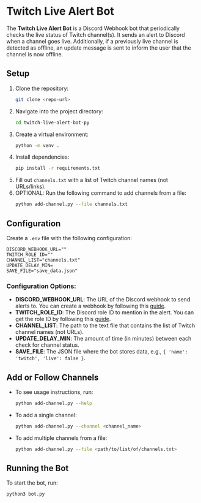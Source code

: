 # Twitch Live Alert Bot

The **Twitch Live Alert Bot** is a Discord Webhook bot that periodically checks the live status of Twitch channel(s). It sends an alert to Discord when a channel goes live. Additionally, if a previously live channel is detected as offline, an update message is sent to inform the user that the channel is now offline.

## Setup

1. Clone the repository:
   ```bash
   git clone <repo-url>
   ```
2. Navigate into the project directory:
   ```bash
   cd twitch-live-alert-bot-py
   ```
3. Create a virtual environment:
   ```bash
   python -m venv .
   ```
4. Install dependencies:
   ```bash
   pip install -r requirements.txt
   ```
5. Fill out `channels.txt` with a list of Twitch channel names (not URLs/links).
6. OPTIONAL: Run the following command to add channels from a file:
   ```bash
   python add-channel.py --file channels.txt
   ```

## Configuration

Create a `.env` file with the following configuration:

```
DISCORD_WEBHOOK_URL=""
TWITCH_ROLE_ID=""
CHANNEL_LIST="channels.txt"
UPDATE_DELAY_MIN=
SAVE_FILE="save_data.json"
```

### Configuration Options:
- **DISCORD_WEBHOOK_URL**: The URL of the Discord webhook to send alerts to. You can create a webhook by following this [guide](https://support.discord.com/hc/en-us/articles/228383668-Intro-to-Webhooks).
- **TWITCH_ROLE_ID**: The Discord role ID to mention in the alert. You can get the role ID by following this [guide](https://readybot.io/help/how-to/find-discord-user-and-role-ids).
- **CHANNEL_LIST**: The path to the text file that contains the list of Twitch channel names (not URLs).
- **UPDATE_DELAY_MIN**: The amount of time (in minutes) between each check for channel status.
- **SAVE_FILE**: The JSON file where the bot stores data, e.g., `{ 'name': 'twitch', 'live': false }`.

## Add or Follow Channels

- To see usage instructions, run:
  ```bash
  python add-channel.py --help
  ```

- To add a single channel:
  ```bash
  python add-channel.py --channel <channel_name>
  ```

- To add multiple channels from a file:
  ```bash
  python add-channel.py --file <path/to/list/of/channels.txt>
  ```

## Running the Bot

To start the bot, run:

```bash
python3 bot.py
```
